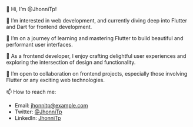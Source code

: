👋 Hi, I’m @JhonniTp!

👀 I’m interested in web development, and currently diving deep into Flutter and Dart for frontend development.

🌱 I’m on a journey of learning and mastering Flutter to build beautiful and performant user interfaces.

💼 As a frontend developer, I enjoy crafting delightful user experiences and exploring the intersection of design and functionality.

💞️ I’m open to collaboration on frontend projects, especially those involving Flutter or any exciting web technologies.

📫 How to reach me:
- Email: jhonnitp@example.com
- Twitter: [@JhonniTp](https://twitter.com/JhonniTp)
- LinkedIn: [JhonniTp](https://www.linkedin.com/in/jhonnitp/)


<!---
JhonniTp/JhonniTp is a ✨ special ✨ repository because its `README.md` (this file) appears on your GitHub profile.
You can click the Preview link to take a look at your changes.
--->
